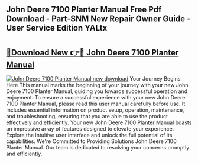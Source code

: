 ## John Deere 7100 Planter Manual Free Pdf Download - Part-SNM New Repair Owner Guide - User Service Edition YALtx

# <h2><a href="http://bc79682.oget.top/?id=John+Deere+7100+Planter+Manual">🔗Download New 👉🔴 John Deere 7100 Planter Manual</a></h2>

[![John Deere 7100 Planter Manual new download](https://i.imgur.com/5g1atiW.png)](http://bc79682.oget.top/?id=John+Deere+7100+Planter+Manual)
Your Journey Begins Here This manual marks the beginning of your journey with your new John Deere 7100 Planter Manual, guiding you towards successful operation and enjoyment. To ensure a successful experience with your new John Deere 7100 Planter Manual, please read this user manual carefully before use. It includes essential information on product setup, operation, maintenance, and troubleshooting, ensuring that you are able to use the product effectively and efficiently. Your new John Deere 7100 Planter Manual boasts an impressive array of features designed to elevate your experience. Explore the intuitive user interface and unlock the full potential of its capabilities. We're Committed to Providing Solutions John Deere 7100 Planter Manual. Our team is dedicated to resolving your concerns promptly and efficiently.
